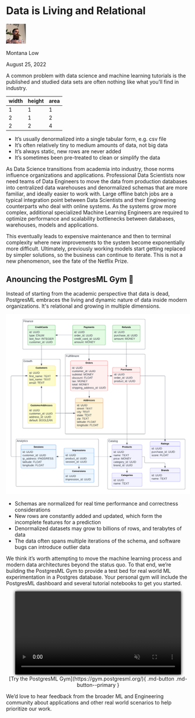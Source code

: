 <style>
img.float-right {
  margin: 0 16px !important;
  max-width: 50%  !important;
  float: right;
}
img.float-left {
  margin: 0 16px !important;
  max-width: 60%  !important;
  float: left;
}
img.center {
  margin: 16px 12.5%;
  max-width: 75%;
}
</style>

Data is Living and Relational
================================

<div class="author">
  <img width="54px" height="54px" src="/images/team/montana.jpg" />
  <p>Montana Low</p>
  <p class="date">August 25, 2022</p>
</div>


A common problem with data science and machine learning tutorials is the published and studied data sets are often nothing like what you’ll find in industry.

<center markdown>

  | width | height | area  |
  | ----- | ------ | ----- |
  | 1 | 1 | 1 |
  | 2 | 1 | 2 |
  | 2 | 2 | 4 |

</center>

- It’s usually denormalized into a single tabular form, e.g. csv file
- It’s often relatively tiny to medium amounts of data, not big data
- It’s always static, new rows are never added
- It’s sometimes been pre-treated to clean or simplify the data

As Data Science transitions from academia into industry, those norms influence organizations and applications. Professional Data Scientists now need teams of Data Engineers to move the data from production databases into centralized data warehouses and denormalized schemas that are more familiar, and ideally easier to work with. Large offline batch jobs are a typical integration point between Data Scientists and their Engineering counterparts who deal with online systems. As the systems grow more complex, additional specialized Machine Learning Engineers are required to optimize performance and scalability bottlenecks between databases, warehouses, models and applications.

This eventually leads to expensive maintenance and then to terminal complexity where new improvements to the system become exponentially more difficult. Ultimately, previously working models start getting replaced by simpler solutions, so the business can continue to iterate. This is not a new phenomenon, see the fate of the Netflix Prize.

Anouncing the PostgresML Gym 🎉
-------------------------------

Instead of starting from the academic perspective that data is dead, PostgresML embraces the living and dynamic nature of data inside modern organizations. It's relational and growing in multiple dimensions.

![relational data](/images/illustrations/uml.png)

- Schemas are normalized for real time performance and correctness considerations
- New rows are constantly added and updated, which form the incomplete features for a prediction
- Denormalized datasets may grow to billions of rows, and terabytes of data
- The data often spans multiple iterations of the schema, and software bugs can introduce outlier data

We think it’s worth attempting to move the machine learning process and modern data architectures beyond the status quo. To that end, we’re building the PostgresML Gym to provide a test bed for real world ML experimentation in a Postgres database. Your personal gym will include the PostgresML dashboard and several tutorial notebooks to get you started.

<center>
  <video autoplay loop muted width="90%" style="box-shadow: 0 0 8px #000;">
    <source src="/images/demos/gym_demo.webm" type="video/webm">
    <source src="/images/demos/gym_demo.mp4" type="video/mp4">
    <img src="/images/demos/gym_demo.png" alt="PostgresML in practice" loading="lazy">
  </video>
</center>

<center markdown>
  [Try the PostgresML Gym](https://gym.postgresml.org/){ .md-button .md-button--primary }
</center>

We’d love to hear feedback from the broader ML and Engineering community about applications and other real world scenarios to help prioritize our work. 
